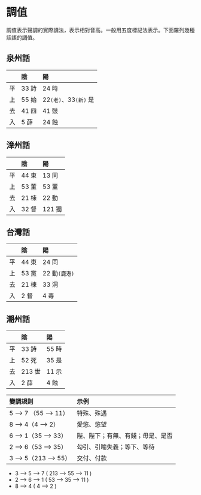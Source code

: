 # 調值

調值表示聲調的實際讀法，表示相對音高。一般用五度標記法表示。下面羅列幾種話語的調值。

## 泉州話

|  | 陰 | 陽 |
| :--- | :--- | :--- |
| 平 | 33 詩 | 24 時 |
| 上 | 55 始 | 22`(老)`、33`(新)` 是 |
| 去 | 41 四 | 41 豉 |
| 入 | 5 薛 | 24 蝕 |

## 漳州話

|  | 陰 | 陽 |
| :--- | :--- | :--- |
| 平 | 44 東 | 13 同 |
| 上 | 53 董 | 53 董 |
| 去 | 21 棟 | 22 動 |
| 入 | 32 督 | 121 獨 |

## 台灣話

|  | 陰 | 陽 |
| :--- | :--- | :--- |
| 平 | 44 東 | 24 同 |
| 上 | 53 黨 | 22 動`(鹿港)` |
| 去 | 21 棟 | 33 洞 |
| 入 | 2 督 | 4 毒 |

## 潮州話

|  | 陰 | 陽 |
| :--- | :--- | :--- |
| 平 | 33 詩 | 55 時 |
| 上 | 52 死 | 35 是 |
| 去 | 213 世 | 11 示 |
| 入 | 2 薛 | 4 蝕 |

| 變調規則 | 示例 |
| :--- | :--- |
| 5 --&gt; 7 （55 --&gt; 11） | 特殊、殊遇 |
| 8 --&gt; 4（4 --&gt; 2） | 愛慾、慾望 |
| 6 --&gt; 1（35 --&gt; 33） | 陛、陛下；有無、有錢；毋是、是否 |
| 2 --&gt; 6（53 --&gt; 35） | 勾引、引喻失義；等下、等待 |
| 3 --&gt; 5（213 --&gt; 55） | 交付、付款 |

* 3 --&gt; 5 --&gt; 7 \( 213 --&gt; 55 --&gt; 11 \)
* 2 --&gt; 6 --&gt; 1 \( 53 --&gt; 35 --&gt; 11 \)
* 8 --&gt; 4 \( 4 --&gt; 2 \)

